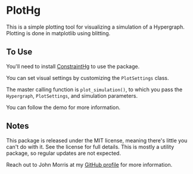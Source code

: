 # PlotHg
This is a simple plotting tool for visualizing a simulation of a 
Hypergraph. Plotting is done in matplotlib using blitting.

## To Use
You'll need to install [ConstraintHg](https://constrainthg.readthedocs.io/en/latest/index.html)
to use the package.

You can set visual settings by customizing the `PlotSettings` class.

The master calling function is `plot_simulation()`, to which you pass the
`Hypergraph`, `PlotSettings`, and simulation parameters.

You can follow the demo for more information.

## Notes
This package is released under the MIT license, meaning there's little 
you can't do with it. See the license for full details. This is mostly
a utility package, so regular updates are not expected.

Reach out to John Morris at my [GitHub profile](https://github.com/jmorris335) 
for more information.

